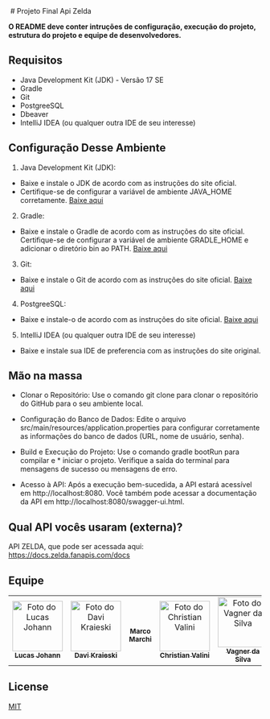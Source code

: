 <img src="" width=""> 
# Projeto Final Api Zelda


 **O README deve conter intruções de configuração, execução do projeto, estrutura do projeto e equipe de desenvolvedores.**




## Requisitos

* Java Development Kit (JDK) - Versão 17 SE
* Gradle
* Git 
* PostgreeSQL
* Dbeaver
* IntelliJ IDEA (ou qualquer outra IDE de seu interesse)


 ## Configuração Desse Ambiente
 1. Java Development Kit (JDK):

* Baixe e instale o JDK de acordo com as instruções do site oficial.
* Certifique-se de configurar a variável de ambiente JAVA_HOME corretamente.
<a href="https://www.oracle.com/java/technologies/javase/jdk17-archive-downloads.html">Baixe aqui</a>

2. Gradle:

* Baixe e instale o Gradle de acordo com as instruções do site oficial.
Certifique-se de configurar a variável de ambiente GRADLE_HOME e adicionar o diretório bin ao PATH.
<a href="https://gradle.org/install/">Baixe aqui</a>

3. Git:

* Baixe e instale o Git de acordo com as instruções do site oficial.
<a href="https://git-scm.com/downloads">Baixe aqui</a>


4. PostgreeSQL:

* Baixe e instale-o de acordo com as instruções do site oficial.
<a href="https://www.postgresql.org/download/">Baixe aqui</a>
5. IntelliJ IDEA (ou qualquer outra IDE de seu interesse)
* Baixe e instale  sua IDE de preferencia com as instruções do site original.

## Mão na massa

* Clonar o Repositório: Use o comando git clone para clonar o repositório do GitHub para o seu ambiente local.

* Configuração do Banco de Dados: Edite o arquivo src/main/resources/application.properties para configurar corretamente as informações do banco de dados (URL, nome de usuário, senha).

* Build e Execução do Projeto: Use o comando gradle bootRun para compilar e * iniciar o projeto. Verifique a saída do terminal para mensagens de sucesso ou mensagens de erro.

* Acesso à API: Após a execução bem-sucedida, a API estará acessível em http://localhost:8080. Você também pode acessar a documentação da API em http://localhost:8080/swagger-ui.html.


## Qual API vocês usaram (externa)?
API ZELDA, que pode ser acessada aqui: 
https://docs.zelda.fanapis.com/docs

 ## Equipe 

<table>
<tr>
<td align="center">
<a href="https://github.com/gabjohann">
<img src="https://github.com/gabjohann.png" width="100px;" alt="Foto do Lucas Johann"/><br>
<sub>
<b>Lucas Johann</b>
</sub>
</a>
</td>
<td align="center">
<a href="https://github.com/Davi-Ksk">
<img src="https://avatars.githubusercontent.com/u/51761519?v=4" width="100px;" alt="Foto do Davi Kraieski"/><br>
<sub>
<b>Davi Kraieski</b>
</sub>
</a>
</td>
<td align="center">
<a href="https://github.com/MarquinCss"
<img src="https://media.licdn.com/dms/image/D4D03AQFUEsjv-y10Kg/profile-displayphoto-shrink_400_400/0/1689191084662?e=1707350400&v=beta&t=Y-Y3h6y2XdQzaHyjtew1_gsJD-IQ_DBgj5uo3Swxh4w" width="100px;" alt="Foto do Marco Marchi"/><br>
<sub>
<b>Marco Marchi</b>
</sub>
</a>
</td>
<td align="center">
<a href="https://github.com/Jujubileuu">
<img src="https://avatars.githubuserco" width="100px;" alt="Foto do Christian Valini"/><br>
<sub>
<b>Christian Valini</b>
</sub>
</a>
</td>
<td align="center">
<a href="https://github.com/vaguinhu">
<img src="https://avatars.githubusercontent.com/u/89532080?v=4" width="100px;" alt="Foto do Vagner da Silva"/><br>
<sub>
<b>Vagner da Silva </b>
</sub>
</a>
</td>
</tr>
</table>


## License

[MIT](https://choosealicense.com/licenses/mit/)






